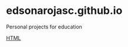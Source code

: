 # edsonarojasc.github.io
Personal projects for education

<a href="https://github.com/edsonarojasc/mdn-html-advanced-text-formating.git">HTML</a>
